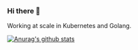 ### Hi there 👋

Working at scale in Kubernetes and Golang.

[![Anurag's github stats](https://github-readme-stats.vercel.app/api?username=markwinter&count_private=true&show_icons=true&theme=radical&include_all_commits=true)](https://github.com/anuraghazra/github-readme-stats)
